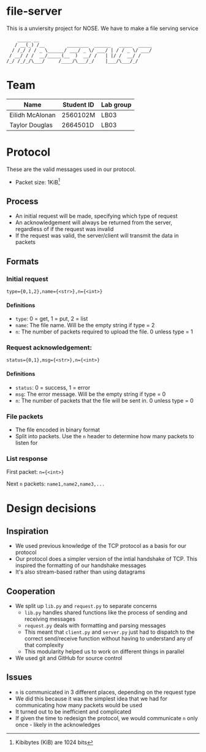 # file-server

This is a unviersity project for NOSE. We have to make a file serving service

```
    _____ __
   / __(_) /__        ________  ______   _____  _____
  / /_/ / / _ \______/ ___/ _ \/ ___/ | / / _ \/ ___/
 / __/ / /  __/_____(__  )  __/ /   | |/ /  __/ /
/_/ /_/_/\___/     /____/\___/_/    |___/\___/_/

```

# Team

| Name            | Student ID | Lab group |
| --------------- | ---------- | --------- |
| Eilidh McAlonan | 2560102M   | LB03      |
| Taylor Douglas  | 2664501D   | LB03      |

# Protocol

These are the valid messages used in our protocol.

- Packet size: 1KiB[^1]

## Process

- An initial request will be made, specifying which type of request
- An acknowledgement will always be returned from the server, regardless of if the request was invalid
- If the request was valid, the server/client will transmit the data in packets

## Formats

### Initial request

`type={0,1,2},name={<str>},n={<int>}`

#### Definitions

- `type`: 0 = get, 1 = put, 2 = list
- `name`: The file name. Will be the empty string if type = 2
- `n`: The number of packets required to upload the file. 0 unless type = 1

### Request acknowledgement:

`status={0,1},msg={<str>},n={<int>}`

#### Definitions

- `status`: 0 = success, 1 = error
- `msg`: The error message. Will be the empty string if type = 0
- `n`: The number of packets that the file will be sent in. 0 unless type = 0

### File packets

- The file encoded in binary format
- Split into packets. Use the `n` header to determine how many packets to listen for

### List response

First packet: `n={<int>}`

Next `n` packets: `name1,name2,name3,...`

# Design decisions

## Inspiration

- We used previous knowledge of the TCP protocol as a basis for our protocol
- Our protocol does a simpler version of the intial handshake of TCP. This inspired the formatting of our handshake messages
- It's also stream-based rather than using datagrams

## Cooperation

- We split up `lib.py` and `request.py` to separate concerns
  - `lib.py` handles shared functions like the process of sending and receiving messages
  - `request.py` deals with formatting and parsing messages
  - This meant that `client.py` and `server.py` just had to dispatch to the correct send/receive function without having to understand any of that complexity
  - This modularity helped us to work on different things in parallel
- We used git and GitHub for source control

## Issues

- `n` is communicated in 3 different places, depending on the request type
- We did this because it was the simplest idea that we had for communicating how many packets would be used
- It turned out to be inefficient and complicated
- If given the time to redesign the protocol, we would communicate `n` only once - likely in the acknowledges

[^1]: Kibibytes (KiB) are 1024 bits
